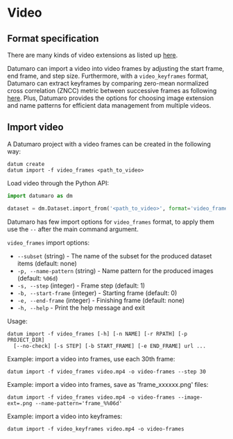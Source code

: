 # Video

## Format specification
There are many kinds of video extensions as listed up
[here](https://github.com/openvinotoolkit/datumaro/blob/develop/datumaro/plugins/data_formats/video.py).

Datumaro can import a video into video frames by adjusting the start frame, end frame,
and step size. Furthermore, with a `video_keyframes` format, Datumaro can extract
keyframes by comparing zero-mean normalized cross correlation (ZNCC) metric between
successive frames as following [here](https://www.sciencedirect.com/science/article/pii/S1047320312000223).
Plus, Datumaro provides the options for choosing image extension and name patterns
for efficient data management from multiple videos.

## Import video

A Datumaro project with a video frames can be created
in the following way:

```
datum create
datum import -f video_frames <path_to_video>
```

Load video through the Python API:

```python
import datumaro as dm

dataset = dm.Dataset.import_from('<path_to_video>', format='video_frames')
```

Datumaro has few import options for `video_frames` format, to apply them
use the `--` after the main command argument.

`video_frames` import options:
- `--subset` (string) - The name of the subset for the produced
  dataset items (default: none)
- `-p, --name-pattern` (string) - Name pattern for the produced
  images (default: `%06d`)
- `-s, --step` (integer) - Frame step (default: 1)
- `-b, --start-frame` (integer) - Starting frame (default: 0)
- `-e, --end-frame` (integer) - Finishing frame (default: none)
- `-h, --help` - Print the help message and exit

Usage:

``` console
datum import -f video_frames [-h] [-n NAME] [-r RPATH] [-p PROJECT_DIR]
  [--no-check] [-s STEP] [-b START_FRAME] [-e END_FRAME] url ...
```

Example: import a video into frames, use each 30th frame:
```console
datum import -f video_frames video.mp4 -o video-frames --step 30
```

Example: import a video into frames, save as 'frame_xxxxxx.png' files:
```console
datum import -f video_frames video.mp4 -o video-frames --image-ext=.png --name-pattern='frame_%%06d'
```

Example: import a video into keyframes:
```console
datum import -f video_keyframes video.mp4 -o video-frames
```
